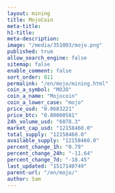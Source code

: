 ```yaml
---
layout: mining
title: MojoCoin
meta-title: 
h1-title: 
meta-description: 
image: "/media/351003/mojo.png"
published: true
allow_search_engine: false
sitemap: false
enable_comment: false
sort_order: 811
permalink: "/en/mojo/mining.html"
coin_a_symbol: "MOJO"
coin_a_name: "Mojocoin"
coin_a_lower_case: "mojo"
price_usd: "0.0683221"
price_btc: "0.00000581"
24h_volume_usd: "6078.3"
market_cap_usd: "12158460.0"
total_supply: "12158460.0"
available_supply: "12158460.0"
percent_change_1h: "0.79"
percent_change_24h: "-11.64"
percent_change_7d: "-18.45"
last_updated: "1517140749"
parent-url: "/en/mojo/"
author: Sam
---
```


